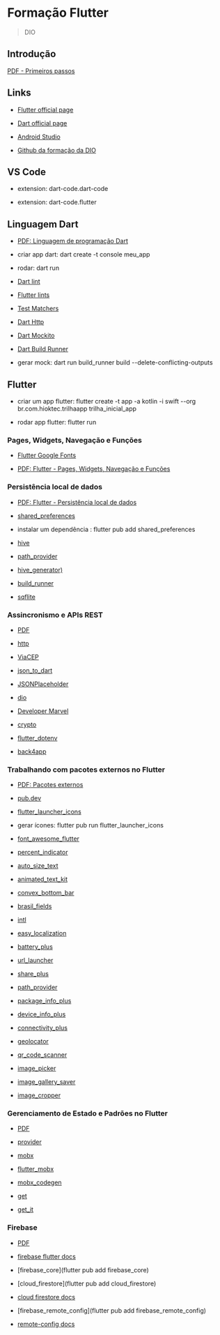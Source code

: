 # Formação Flutter

> DIO

## Introdução

[PDF - Primeiros passos](/files/Primeiros%20Passos%20com%20Flutter.pdf)

## Links

- [Flutter official page](https://flutter.dev/)

- [Dart official page](https://dart.dev/)

- [Android Studio](https://developer.android.com/studio?hl=pt-br)

- [Github da formação da DIO](https://github.com/digitalinnovationone/dio-flutter)

## VS Code

- extension: dart-code.dart-code

- extension: dart-code.flutter

## Linguagem Dart

- [PDF: Linguagem de programação Dart](files/Linguagem%20de%20Programação%20Dart.pdf)

- criar app dart: dart create -t console meu_app

- rodar: dart run

- [Dart lint](https://pub.dev/packages/lint)

- [Flutter lints](https://pub.dev/packages/flutter_lints)

- [Test Matchers](/dart/tests_app/matchers.md)

- [Dart Http](https://pub.dev/packages/http)

- [Dart Mockito](https://pub.dev/packages/mockito)

- [Dart Build Runner](https://pub.dev/packages/build_runner)

- gerar mock: dart run build_runner build --delete-conflicting-outputs

## Flutter

- criar um app flutter: flutter create -t app -a kotlin -i swift --org br.com.hioktec.trilhaapp trilha_inicial_app

- rodar app flutter: flutter run

### Pages, Widgets, Navegação e Funções

- [Flutter Google Fonts](https://pub.dev/packages/google_fonts)

- [PDF: Flutter - Pages, Widgets, Navegação e Funções](files/Pages,%20Widgets,%20Navegação%20e%20Funções.pdf)

### Persistência local de dados

- [PDF: Flutter - Persistência local de dados](files/Persistência%20local%20de%20dados.pdf)

- [shared_preferences](https://pub.dev/packages/shared_preferences)

- instalar um dependência : flutter pub add shared_preferences

- [hive](https://pub.dev/packages/hive)

- [path_provider](https://pub.dev/packages/path_provider)

- [hive_generator)](https://pub.dev/packages/hive_generator)

- [build_runner](https://pub.dev/packages/build_runner)

- [sqflite](https://pub.dev/packages/sqflite)

### Assincronismo e APIs REST

- [PDF](files/Assincronismo%20e%20APIs%20REST.pdf)

- [http](https://pub.dev/packages/http)

- [ViaCEP](https://viacep.com.br/)

- [json_to_dart](https://javiercbk.github.io/json_to_dart/)

- [JSONPlaceholder](https://jsonplaceholder.typicode.com/)

- [dio](https://pub.dev/packages/dio)

- [Developer Marvel](https://developer.marvel.com/)

- [crypto](https://pub.dev/packages/crypto)

- [flutter_dotenv](https://pub.dev/packages/flutter_dotenv)

- [back4app](https://www.back4app.com/)

### Trabalhando com pacotes externos no Flutter

- [PDF: Pacotes externos](files/Pacotes%20Externos.pdf)

- [pub.dev](https://pub.dev/)

- [flutter_launcher_icons](https://pub.dev/packages/flutter_launcher_icons)

- gerar ícones: flutter pub run flutter_launcher_icons

- [font_awesome_flutter](https://pub.dev/packages/font_awesome_flutter)

- [percent_indicator](https://pub.dev/packages/percent_indicator)

- [auto_size_text](https://pub.dev/packages/auto_size_text)

- [animated_text_kit](https://pub.dev/packages/animated_text_kit)

- [convex_bottom_bar](https://pub.dev/packages/convex_bottom_bar)

- [brasil_fields](https://pub.dev/packages/brasil_fields)

- [intl](https://pub.dev/packages/intl)

- [easy_localization](https://pub.dev/packages/easy_localization)

- [battery_plus](https://pub.dev/packages/battery_plus)

- [url_launcher](https://pub.dev/packages/url_launcher)

- [share_plus](https://pub.dev/packages/share_plus)

- [path_provider](https://pub.dev/packages/path_provider)

- [package_info_plus](https://pub.dev/packages/package_info_plus)

- [device_info_plus](https://pub.dev/packages/device_info_plus)

- [connectivity_plus](https://pub.dev/packages/connectivity_plus)

- [geolocator](https://pub.dev/packages/geolocator)

- [qr_code_scanner](https://pub.dev/packages/qr_code_scanner)

- [image_picker](https://pub.dev/packages/image_picker)

- [image_gallery_saver](https://pub.dev/packages/image_gallery_saver)

- [image_cropper](https://pub.dev/packages/image_cropper)

### Gerenciamento de Estado e Padrões no Flutter

- [PDF](files/Gerenciamento%20de%20Estado%20e%20Padrões%20em%20Flutter.pdf)

- [provider](https://pub.dev/packages/provider)

- [mobx](https://pub.dev/packages/mobx)

- [flutter_mobx](https://pub.dev/packages/flutter_mobx)

- [mobx_codegen](https://pub.dev/packages/mobx_codegen)

- [get](https://pub.dev/packages/get)

- [get_it](https://pub.dev/packages/get_it)

### Firebase

- [PDF](files/Introdução%20ao%20Firebase.pdf)

- [firebase flutter docs](https://firebase.google.com/docs/flutter/setup?hl=pt-br&platform=android)

- [firebase_core](flutter pub add firebase_core)

- [cloud_firestore](flutter pub add cloud_firestore)

- [cloud firestore docs](https://firebase.google.com/docs/firestore/quickstart?hl=pt-br)

- [firebase_remote_config](flutter pub add firebase_remote_config)

- [remote-config docs](https://firebase.google.com/docs/remote-config/get-started?platform=flutter&hl=pt-br)

